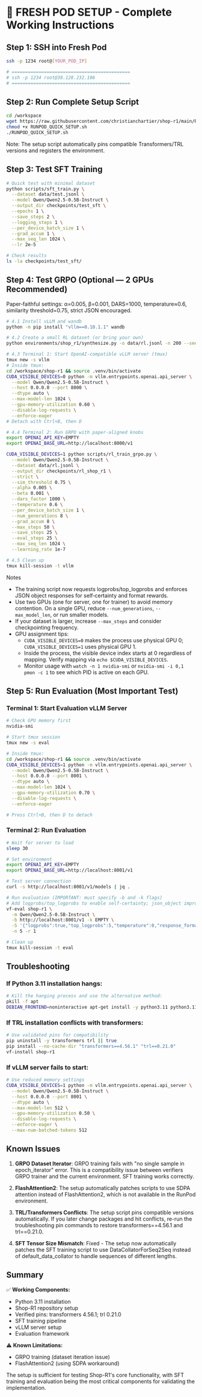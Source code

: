 # 🚀 FRESH POD SETUP - Complete Working Instructions

## Step 1: SSH into Fresh Pod
```bash
ssh -p 1234 root@[YOUR_POD_IP]

# ============================================
# ssh -p 1234 root@38.128.232.106
# ============================================
```

## Step 2: Run Complete Setup Script

```bash
cd /workspace
wget https://raw.githubusercontent.com/christianchartier/shop-r1/main/RUNPOD_QUICK_SETUP.sh
chmod +x RUNPOD_QUICK_SETUP.sh
./RUNPOD_QUICK_SETUP.sh
```

Note: The setup script automatically pins compatible Transformers/TRL versions and registers the environment.

## Step 3: Test SFT Training

```bash
# Quick test with minimal dataset
python scripts/sft_train.py \
  --dataset data/test.jsonl \
  --model Qwen/Qwen2.5-0.5B-Instruct \
  --output_dir checkpoints/test_sft \
  --epochs 1 \
  --save_steps 2 \
  --logging_steps 1 \
  --per_device_batch_size 1 \
  --grad_accum 1 \
  --max_seq_len 1024 \
  --lr 2e-5

# Check results
ls -la checkpoints/test_sft/
```

## Step 4: Test GRPO (Optional — 2 GPUs Recommended)

Paper‑faithful settings: α=0.005, β=0.001, DARS=1000, temperature≈0.6, similarity threshold=0.75, strict JSON encouraged.

```bash
# 4.1 Install vLLM and wandb
python -m pip install "vllm==0.10.1.1" wandb

# 4.2 Create a small RL dataset (or bring your own)
python environments/shop_r1/synthesize.py -o data/rl.jsonl -n 200 --seed 7

# 4.3 Terminal 1: Start OpenAI-compatible vLLM server (tmux)
tmux new -s vllm
# Inside tmux:
cd /workspace/shop-r1 && source .venv/bin/activate
CUDA_VISIBLE_DEVICES=0 python -m vllm.entrypoints.openai.api_server \
  --model Qwen/Qwen2.5-0.5B-Instruct \
  --host 0.0.0.0 --port 8000 \
  --dtype auto \
  --max-model-len 1024 \
  --gpu-memory-utilization 0.60 \
  --disable-log-requests \
  --enforce-eager
# Detach with Ctrl+B, then D

# 4.4 Terminal 2: Run GRPO with paper‑aligned knobs
export OPENAI_API_KEY=EMPTY
export OPENAI_BASE_URL=http://localhost:8000/v1

CUDA_VISIBLE_DEVICES=1 python scripts/rl_train_grpo.py \
  --model Qwen/Qwen2.5-0.5B-Instruct \
  --dataset data/rl.jsonl \
  --output_dir checkpoints/rl_shop_r1 \
  --strict \
  --sim_threshold 0.75 \
  --alpha 0.005 \
  --beta 0.001 \
  --dars_factor 1000 \
  --temperature 0.6 \
  --per_device_batch_size 1 \
  --num_generations 8 \
  --grad_accum 8 \
  --max_steps 50 \
  --save_steps 25 \
  --eval_steps 25 \
  --max_seq_len 1024 \
  --learning_rate 1e-7

# 4.5 Clean up
tmux kill-session -t vllm
```

Notes
- The training script now requests logprobs/top_logprobs and enforces JSON object responses for self‑certainty and format rewards.
- Use two GPUs (one for server, one for trainer) to avoid memory contention. On a single GPU, reduce `--num_generations`, `--max_model_len`, or run smaller models.
- If your dataset is larger, increase `--max_steps` and consider checkpointing frequency.
- GPU assignment tips:
  - `CUDA_VISIBLE_DEVICES=0` makes the process use physical GPU 0; `CUDA_VISIBLE_DEVICES=1` uses physical GPU 1.
  - Inside the process, the visible device index starts at 0 regardless of mapping. Verify mapping via `echo $CUDA_VISIBLE_DEVICES`.
  - Monitor usage with `watch -n 1 nvidia-smi` or `nvidia-smi -i 0,1 pmon -c 1` to see which PID is active on each GPU.

## Step 5: Run Evaluation (Most Important Test)

### Terminal 1: Start Evaluation vLLM Server
```bash
# Check GPU memory first
nvidia-smi

# Start tmux session
tmux new -s eval

# Inside tmux:
cd /workspace/shop-r1 && source .venv/bin/activate
CUDA_VISIBLE_DEVICES=1 python -m vllm.entrypoints.openai.api_server \
  --model Qwen/Qwen2.5-0.5B-Instruct \
  --host 0.0.0.0 --port 8001 \
  --dtype auto \
  --max-model-len 1024 \
  --gpu-memory-utilization 0.70 \
  --disable-log-requests \
  --enforce-eager

# Press Ctrl+B, then D to detach
```

### Terminal 2: Run Evaluation
```bash
# Wait for server to load
sleep 30

# Set environment
export OPENAI_API_KEY=EMPTY
export OPENAI_BASE_URL=http://localhost:8001/v1

# Test server connection
curl -s http://localhost:8001/v1/models | jq .

# Run evaluation (IMPORTANT: must specify -b and -k flags)
# Add logprobs/top_logprobs to enable self‑certainty; json_object improves formatting
vf-eval shop-r1 \
  -m Qwen/Qwen2.5-0.5B-Instruct \
  -b http://localhost:8001/v1 -k EMPTY \
  -S '{"logprobs":true,"top_logprobs":5,"temperature":0,"response_format":{"type":"json_object"}}' \
  -n 5 -r 1

# Clean up
tmux kill-session -t eval
```

## Troubleshooting

### If Python 3.11 installation hangs:
```bash
# Kill the hanging process and use the alternative method:
pkill -f apt
DEBIAN_FRONTEND=noninteractive apt-get install -y python3.11 python3.11-venv python3.11-dev
```

### If TRL installation conflicts with transformers:
```bash
# Use validated pins for compatibility
pip uninstall -y transformers trl || true
pip install --no-cache-dir "transformers==4.56.1" "trl==0.21.0"
vf-install shop-r1
```

### If vLLM server fails to start:
```bash
# Use reduced memory settings
CUDA_VISIBLE_DEVICES=1 python -m vllm.entrypoints.openai.api_server \
  --model Qwen/Qwen2.5-0.5B-Instruct \
  --host 0.0.0.0 --port 8001 \
  --dtype auto \
  --max-model-len 512 \
  --gpu-memory-utilization 0.50 \
  --disable-log-requests \
  --enforce-eager \
  --max-num-batched-tokens 512
```

## Known Issues

1. **GRPO Dataset Iterator**: GRPO training fails with "no single sample in epoch_iterator" error. This is a compatibility issue between verifiers GRPO trainer and the current environment. SFT training works correctly.

2. **FlashAttention2**: The setup automatically patches scripts to use SDPA attention instead of FlashAttention2, which is not available in the RunPod environment.

3. **TRL/Transformers Conflicts**: The setup script pins compatible versions automatically. If you later change packages and hit conflicts, re-run the troubleshooting pin commands to restore transformers==4.56.1 and trl==0.21.0.

4. **SFT Tensor Size Mismatch**: Fixed - The setup now automatically patches the SFT training script to use DataCollatorForSeq2Seq instead of default_data_collator to handle sequences of different lengths.

## Summary

✅ **Working Components:**
- Python 3.11 installation
- Shop-R1 repository setup
- Verified pins: transformers 4.56.1; trl 0.21.0
- SFT training pipeline
- vLLM server setup
- Evaluation framework

⚠️ **Known Limitations:**
- GRPO training (dataset iteration issue)
- FlashAttention2 (using SDPA workaround)

The setup is sufficient for testing Shop-R1's core functionality, with SFT training and evaluation being the most critical components for validating the implementation.

